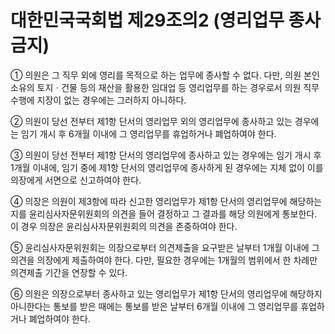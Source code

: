 # 대한민국국회법 제29조의2 (영리업무 종사 금지)

① 의원은 그 직무 외에 영리를 목적으로 하는 업무에 종사할 수 없다. 다만, 의원 본인 소유의 토지ㆍ건물 등의 재산을 활용한 임대업 등 영리업무를 하는 경우로서 의원 직무수행에 지장이 없는 경우에는 그러하지 아니하다.

② 의원이 당선 전부터 제1항 단서의 영리업무 외의 영리업무에 종사하고 있는 경우에는 임기 개시 후 6개월 이내에 그 영리업무를 휴업하거나 폐업하여야 한다.

③ 의원이 당선 전부터 제1항 단서의 영리업무에 종사하고 있는 경우에는 임기 개시 후 1개월 이내에, 임기 중에 제1항 단서의 영리업무에 종사하게 된 경우에는 지체 없이 이를 의장에게 서면으로 신고하여야 한다.

④ 의장은 의원이 제3항에 따라 신고한 영리업무가 제1항 단서의 영리업무에 해당하는지를 윤리심사자문위원회의 의견을 들어 결정하고 그 결과를 해당 의원에게 통보한다. 이 경우 의장은 윤리심사자문위원회의 의견을 존중하여야 한다.

⑤ 윤리심사자문위원회는 의장으로부터 의견제출을 요구받은 날부터 1개월 이내에 그 의견을 의장에게 제출하여야 한다. 다만, 필요한 경우에는 1개월의 범위에서 한 차례만 의견제출 기간을 연장할 수 있다.

⑥ 의원은 의장으로부터 종사하고 있는 영리업무가 제1항 단서의 영리업무에 해당하지 아니한다는 통보를 받은 때에는 통보를 받은 날부터 6개월 이내에 그 영리업무를 휴업하거나 폐업하여야 한다.
